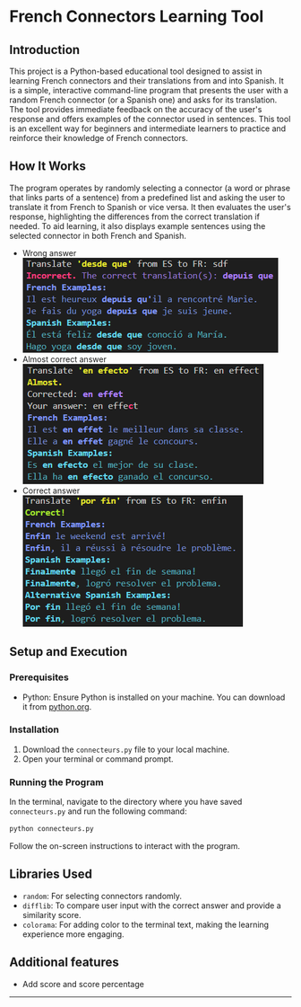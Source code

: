 # French Connectors Learning Tool

## Introduction

This project is a Python-based educational tool designed to assist in learning French connectors and their translations from and into Spanish. It is a simple, interactive command-line program that presents the user with a random French connector (or a Spanish one) and asks for its translation. The tool provides immediate feedback on the accuracy of the user's response and offers examples of the connector used in sentences.
This tool is an excellent way for beginners and intermediate learners to practice and reinforce their knowledge of French connectors.

## How It Works

The program operates by randomly selecting a connector (a word or phrase that links parts of a sentence) from a predefined list and asking the user to translate it from French to Spanish or vice versa. It then evaluates the user's response, highlighting the differences from the correct translation if needed. To aid learning, it also displays example sentences using the selected connector in both French and Spanish.

- Wrong answer
  ![wrong-answer](/screenshots/wrong-answer.png)
- Almost correct answer
  ![almost-answer](/screenshots/almost-answer.png)
- Correct answer
  ![correct-answer](/screenshots/correct-answer.png)

## Setup and Execution

### Prerequisites

- Python: Ensure Python is installed on your machine. You can download it from [python.org](https://www.python.org/downloads/).

### Installation

1. Download the `connecteurs.py` file to your local machine.
2. Open your terminal or command prompt.

### Running the Program

In the terminal, navigate to the directory where you have saved `connecteurs.py` and run the following command:

```sh
python connecteurs.py
```

Follow the on-screen instructions to interact with the program.

## Libraries Used


- `random`: For selecting connectors randomly.
- `difflib`: To compare user input with the correct answer and provide a similarity score.
- `colorama`: For adding color to the terminal text, making the learning experience more engaging.

## Additional features

- Add score and score percentage

---

